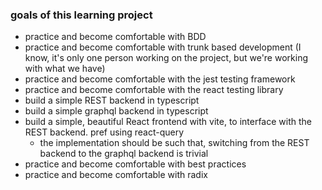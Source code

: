 ### goals of this learning project

- practice and become comfortable with BDD
- practice and become comfortable with trunk based development (I know, it's only one person working on the project, but we're working with what we have)
- practice and become comfortable with the jest testing framework
- practice and become comfortable with the react testing library
- build a simple REST backend in typescript
- build a simple graphql backend in typescript
- build a simple, beautiful React frontend with vite, to interface with the REST backend. pref using react-query
  - the implementation should be such that, switching from the REST backend to the graphql backend is trivial
- practice and become comfortable with best practices
- practice and become comfortable with radix
